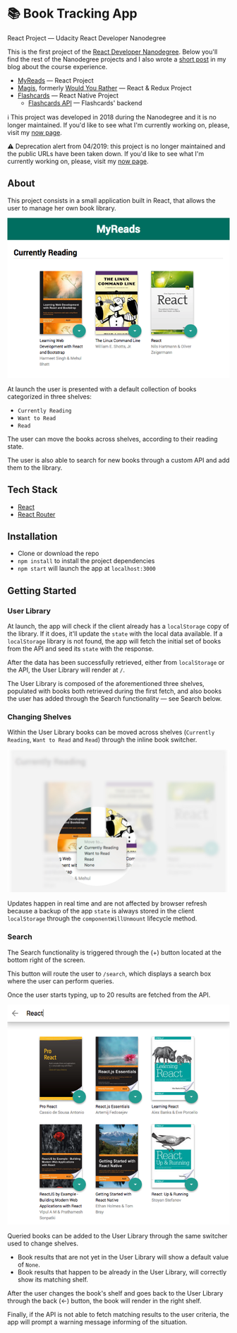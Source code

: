 # 📚 Book Tracking App

React Project — Udacity React Developer Nanodegree

This is the first project of the [React Developer Nanodegree](https://eu.udacity.com/course/react-nanodegree--nd019). Below you'll find the rest of the Nanodegree projects and I also wrote a [short post](https://www.collado.io/blog/2018/udacity-rdnd) in my blog about the course experience.

- [MyReads](https://github.com/MarcCollado/my-reads) — React Project
- [Magis](https://github.com/MarcCollado/magis), formerly [Would You Rather](https://www.collado.io/blog/2018/magis-10) — React & Redux Project
- [Flashcards](https://github.com/MarcCollado/flashcards) — React Native Project
  - [Flashcards API](https://github.com/MarcCollado/flashcards-api) — Flashcards' backend

ℹ️ This project was developed in 2018 during the Nanodegree and it is no longer maintained. If you'd like to see what I'm currently working on, please, visit my [now page](https://www.collado.io/now).

⚠️ Deprecation alert from 04/2019: this project is no longer maintained and the public URLs have been taken down. If you'd like to see what I'm currently working on, please, visit my [now page](https://www.collado.io/now).

## About

This project consists in a small application built in React, that allows the user to manage her own book library.

![img](/public/images/books.png)

At launch the user is presented with a default collection of books categorized in three shelves:

- `Currently Reading`
- `Want to Read`
- `Read`

The user can move the books across shelves, according to their reading state.

The user is also able to search for new books through a custom API and add them to the library.

## Tech Stack

- [React](https://reactjs.org/)
- [React Router](https://github.com/ReactTraining/react-router)

## Installation

- Clone or download the repo
- `npm install` to install the project dependencies
- `npm start` will launch the app at `localhost:3000`

## Getting Started

### User Library

At launch, the app will check if the client already has a `localStorage` copy of the library. If it does, it'll update the `state` with the local data available. If a `localStorage` library is not found, the app will fetch the initial set of books from the API and seed its `state` with the response.

After the data has been successfully retrieved, either from `localStorage` or the API, the User Library will render at `/`.

The User Library is composed of the aforementioned three shelves, populated with books both retrieved during the first fetch, and also books the user has added through the Search functionality — see Search below.

### Changing Shelves

Within the User Library books can be moved across shelves (`Currently Reading`, `Want to Read` and `Read`) through the inline book switcher.

![img](/public/images/switcher.jpg)

Updates happen in real time and are not affected by browser refresh because a backup of the app `state` is always stored in the client `localStorage` through the `componentWillUnmount` lifecycle method.

### Search

The Search functionality is triggered through the (+) button located at the bottom right of the screen.

This button will route the user to `/search`, which displays a search box where the user can perform queries.

Once the user starts typing, up to 20 results are fetched from the API.

![img](/public/images/search.png)

Queried books can be added to the User Library through the same switcher used to change shelves.

- Book results that are not yet in the User Library will show a default value of `None`.
- Book results that happen to be already in the User Library, will correctly show its matching shelf.

After the user changes the book's shelf and goes back to the User Library through the back (←) button, the book will render in the right shelf.

Finally, if the API is not able to fetch matching results to the user criteria, the app will prompt a warning message informing of the situation.
